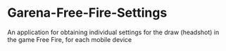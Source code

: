 # Garena-Free-Fire-Settings
An application for obtaining individual settings for the draw (headshot) in the game Free Fire, for each mobile device
